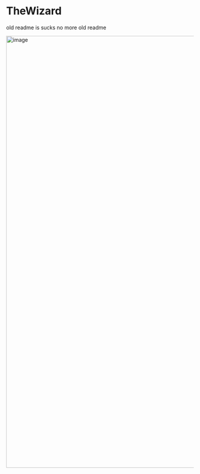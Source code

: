 # TheWizard
old readme is sucks
no more old readme

<img width="3286" height="1159" alt="image" src="https://github.com/user-attachments/assets/e72573fc-e41f-413b-92d1-0574be3ebacd" />
